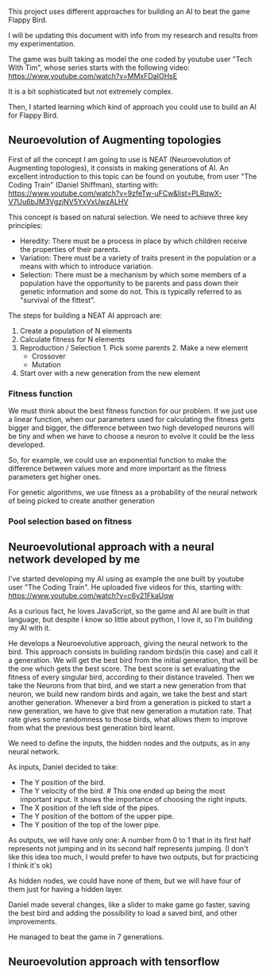 This project uses different approaches for building an AI to beat the game Flappy Bird.

I will be updating this document with info from my research and results from my experimentation.

The game was built taking as model the one coded by youtube user "Tech With Tim", whose series starts with the following video:
https://www.youtube.com/watch?v=MMxFDaIOHsE

It is a bit sophisticated but not extremely complex.

Then, I started learning which kind of approach you could use to build an AI for Flappy Bird.

## Neuroevolution of Augmenting topologies

First of all the concept I am going to use is NEAT (Neuroevolution of Augmenting topologies), it consists in making generations of AI. An excellent introduction to this topic can be found on youtube, from user "The Coding Train" (Daniel Shiffman), starting with: 
https://www.youtube.com/watch?v=9zfeTw-uFCw&list=PLRqwX-V7Uu6bJM3VgzjNV5YxVxUwzALHV

This concept is based on natural selection.
We need to achieve three key principles:
  * Heredity:
    There must be a process in place by which children receive the properties of their parents.
  * Variation:
    There must be a variety of traits present in the population or a means with which to introduce variation.
  * Selection:
    There must be a mechanism by which some members of a population have the opportunity to be parents and pass down their genetic information and some do not. This is typically referred to as "survival of the fittest".

The steps for building a NEAT AI approach are:
  1. Create a population of N elements
  2. Calculate fitness for N elements
  3. Reproduction / Selection
    1. Pick some parents
    2. Make a new element
      * Crossover
      * Mutation
  4. Start over with a new generation from the new element

### Fitness function

We must think about the best fitness function for our problem.
If we just use a linear function, when our parameters used for calculating the fitness gets bigger and bigger, the difference between two high developed neurons will be tiny and when we have to choose a neuron to evolve it could be the less developed.

So, for example, we could use an exponential function to make the difference between values more and more important as the fitness parameters get higher ones.

For genetic algorithms, we use fitness as a probability of the neural network of being picked to create another generation

### Pool selection based on fitness



## Neuroevolutional approach with a neural network developed by me

I've started developing my AI using as example the one built by youtube user "The Coding Train". He uploaded five videos for this, starting with:
https://www.youtube.com/watch?v=c6y21FkaUqw

As a curious fact, he loves JavaScript, so the game and AI are built in that language, but despite I know so little about python, I love it, so I'm building my AI with it.

He develops a Neuroevolutive approach, giving the neural network to the bird.
This approach consists in building random birds(in this case) and call it a generation.
We will get the best bird from the initial generation, that will be the one which gets the best score. The best score is set evaluating the fitness of every singular bird, according to their distance traveled.
Then we take the Neurons from that bird, and we start a new generation from that neuron, we build new random birds and again, we take the best and start another generation.
Whenever a bird from a generation is picked to start a new generation, we have to give that new generation a mutation rate.
That rate gives some randomness to those birds, what allows them to improve from what the previous best generation bird learnt.

We need to define the inputs, the hidden nodes and the outputs, as in any neural network.

As inputs, Daniel decided to take:
  * The Y position of the bird.
  * The Y velocity of the bird. # This one ended up being the most important input. It shows the importance of choosing the right inputs.
  * The X position of the left side of the pipes.
  * The Y position of the bottom of the upper pipe.
  * The Y position of the top of the lower pipe.

As outputs, we will have only one:
    A number from 0 to 1 that in its first half represents not jumping and in its second half represents jumping.
    (I don't like this idea too much, I would prefer to have two outputs, but for practicing I think it's ok)

As hidden nodes, we could have none of them, but we will have four of them just for having a hidden layer.


Daniel made several changes, like a slider to make game go faster, saving the best bird and adding the possibility to load a saved bird, and other improvements.

He managed to beat the game in 7 generations.

## Neuroevolution approach with tensorflow